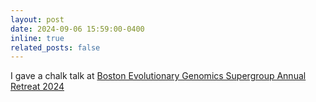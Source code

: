 ```yaml
---
layout: post
date: 2024-09-06 15:59:00-0400
inline: true
related_posts: false
---
```


I gave a chalk talk at [Boston Evolutionary Genomics Supergroup Annual Retreat 2024](https://evogen.hms.harvard.edu/boston-evolutionary-genomics-supergroup-annual-retreat-2024)
